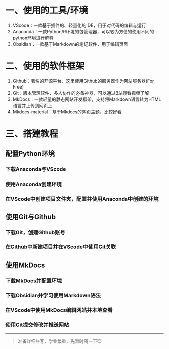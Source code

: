 # 一、使用的工具/环境
1. VScode：一款基于插件的、轻量化的IDE，用于对代码的编辑与运行
2. Anaconda：一款Python/R环境的包管理器，可以较为方便的使用不同的python环境进行解释
3. Obsidian：一款基于Markdown的笔记软件，用于编辑页面
# 二、使用的软件框架
1. Github：著名的开源平台，这里使用Github的服务器作为网站服务器(For Free)
2. Git：版本管理软件，多人协作的必备神器，可以通过B站观看视频了解
3. MkDocs：一款轻量的静态网站开发框架，支持将Markdown语言转为HTML语言并上传到网页上
4. Mkdocs-material：基于Mkdocs的网页主题，比较好看

# 三、搭建教程
## 配置Python环境
### 下载Anaconda与VScode
### 使用Anaconda创建环境
### 在VScode中创建项目文件夹，配置并使用Anaconda中创建的环境
## 使用Git与Github
### 下载Git，创建Github账号
### 在Github中新建项目并在VScode中使用Git关联
## 使用MkDocs
### 下载MkDocs并配置环境
### 下载Obsidian并学习使用Markdown语法
### 在VScode中使用MkDocs编辑网站并本地查看
### 使用Git提交修改并推送网站
---

> 准备详细些写，学业繁重，先暂时鸽一下😇